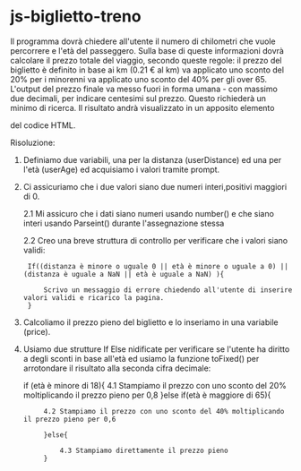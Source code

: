 # js-biglietto-treno

Il programma dovrà chiedere all'utente il numero di chilometri che vuole percorrere e l'età del passeggero.
Sulla base di queste informazioni dovrà calcolare il prezzo totale del viaggio, secondo queste regole:
il prezzo del biglietto è definito in base ai km (0.21 € al km)
va applicato uno sconto del 20% per i minorenni
va applicato uno sconto del 40% per gli over 65.
L'output del prezzo finale va messo fuori in forma umana - con massimo due decimali, per indicare centesimi sul prezzo.
Questo richiederà un minimo di ricerca.
Il risultato andrà visualizzato in un apposito elemento <p> del  codice HTML.

Risoluzione:
1. Definiamo due variabili, una per la distanza (userDistance) ed una per l'età (userAge) ed acquisiamo i valori tramite prompt.
2. Ci assicuriamo che i due valori siano due numeri interi,positivi maggiori di 0.

    2.1 Mi assicuro che i dati siano numeri usando number() e che siano interi usando Parseint() durante l'assegnazione stessa

    2.2 Creo una breve struttura di controllo per verificare che i valori siano validi: 

        If((distanza è minore o uguale 0 || età è minore o uguale a 0) || (distanza è uguale a NaN || età è uguale a NaN) ){

            Scrivo un messaggio di errore chiedendo all'utente di inserire valori validi e ricarico la pagina.
        }

3. Calcoliamo il prezzo pieno del biglietto e lo inseriamo in una variabile (price).
4. Usiamo due strutture If Else nidificate per verificare se l'utente ha diritto a degli sconti in base all'età ed usiamo la funzione       toFixed() per arrotondare il risultato alla seconda cifra decimale:

    if (età è minore di 18){
        4.1 Stampiamo il prezzo con uno sconto del 20% moltiplicando il prezzo pieno per 0,8 
    }else if(età è maggiore di 65){

            4.2 Stampiamo il prezzo con uno sconto del 40% moltiplicando il prezzo pieno per 0,6

            }else{

                4.3 Stampiamo direttamente il prezzo pieno
            }